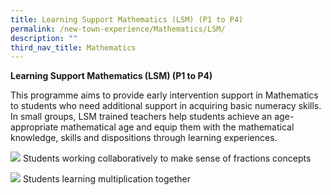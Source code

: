 ```yaml
---
title: Learning Support Mathematics (LSM) (P1 to P4)
permalink: /new-town-experience/Mathematics/LSM/
description: ""
third_nav_title: Mathematics
---
```

**Learning Support Mathematics (LSM) (P1 to P4)**

This programme aims to provide early intervention support in Mathematics to students who need additional support in acquiring basic numeracy skills. In small groups, LSM trained teachers help students achieve an age-appropriate mathematical age and equip them with the mathematical knowledge, skills and dispositions through learning experiences.

**![](https://lh5.googleusercontent.com/tYy3_wF5cy-J8nZzaZSLrqcJtaGpNtWFEkuTtuT3uarFI4ICZL7S35e415YfywQvxYYRmJZrnnNWcRX9sF2BTkmpfMiLPs26G3k2LBEiKcsBFjLa-QguRsGHNwmHPYY3X0QhSCBSsLnrn0ziRSRUmlca6GTIE3rsvBcA0x8Dl0NFWcU18HzlfHc1-ovWwA)**
Students working collaboratively to make sense of fractions concepts

**![](https://lh5.googleusercontent.com/d9Fo3EQlHNodm7s-CMyfyax1Oe-Ke-Z9nuC7sXJc6eExTpxXusaCseS6xcv13ive6t56OCyr5-D28kv2_KzNBTizSATsGw3vZV6e1HtX-kaRUC_DuX8BRzLunWThfUItsj7RL-f4cspt08m9tV5RsrFD5XsoL-zFi-PIYasDGqO47szx8WgjLecjP2A9Bw)**
Students learning multiplication together